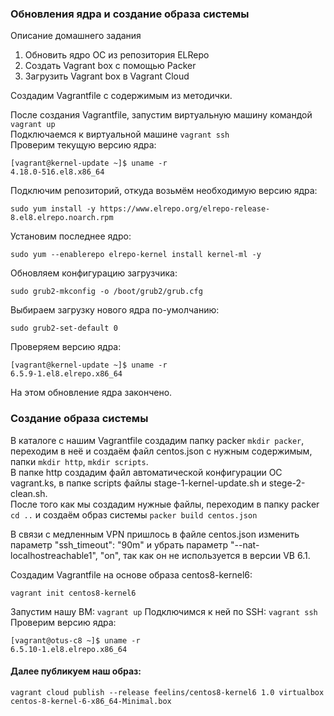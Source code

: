 ### Обновления ядра и создание образа системы

Описание домашнего задания
1) Обновить ядро ОС из репозитория ELRepo
2) Создать Vagrant box c помощью Packer
3) Загрузить Vagrant box в Vagrant Cloud

Создадим Vagrantfile с содержимым из методички.  

После создания Vagrantfile, запустим виртуальную машину командой `vagrant up`  
Подключаемся к виртуальной машине `vagrant ssh`  
Проверим текущую версию ядра:  
```
[vagrant@kernel-update ~]$ uname -r
4.18.0-516.el8.x86_64
```

Подключим репозиторий, откуда возьмём необходимую версию ядра:
```
sudo yum install -y https://www.elrepo.org/elrepo-release-8.el8.elrepo.noarch.rpm 
```

Установим последнее ядро:
```
sudo yum --enablerepo elrepo-kernel install kernel-ml -y
```

Обновляем конфигурацию загрузчика:
```
sudo grub2-mkconfig -o /boot/grub2/grub.cfg
```
Выбираем загрузку нового ядра по-умолчанию:
```
sudo grub2-set-default 0
```

Проверяем версию ядра:
```
[vagrant@kernel-update ~]$ uname -r
6.5.9-1.el8.elrepo.x86_64
```

На этом обновление ядра закончено.


### Создание образа системы

В каталоге с нашим Vagrantfile создадим папку packer `mkdir packer`, переходим в неё и создаём файл centos.json с нужным содержимым, папки `mkdir http`, `mkdir scripts`.  
В папке http создадим файл автоматической конфигурации ОС vagrant.ks, в папке scripts файлы stage-1-kernel-update.sh и stege-2-clean.sh.  
После того как мы создадим нужные файлы, переходим в папку packer `cd ..` и создаём образ системы `packer build centos.json`  

В связи с медленным VPN пришлось в файле centos.json изменить параметр "ssh_timeout": "90m" и убрать параметр "--nat-localhostreachable1", "on", так как он не используется в версии VB 6.1.

Создадим Vagrantfile на основе образа centos8-kernel6: 
```
vagrant init centos8-kernel6
```

Запустим нашу ВМ: `vagrant up`
Подключимся к ней по SSH: `vagrant ssh`
Проверим версию ядра: 
```
[vagrant@otus-c8 ~]$ uname -r
6.5.10-1.el8.elrepo.x86_64
```

#### Далее публикуем наш образ: 
```
vagrant cloud publish --release feelins/centos8-kernel6 1.0 virtualbox centos-8-kernel-6-x86_64-Minimal.box
```
